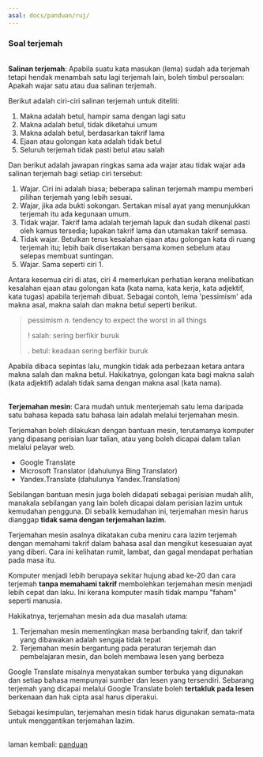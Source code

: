 ```yaml
---
asal: docs/panduan/ruj/
---
```


### Soal terjemah

&nbsp;  
**Salinan terjemah**: Apabila suatu kata masukan (lema)
sudah ada terjemah tetapi hendak menambah satu lagi terjemah
lain, boleh timbul persoalan: Apakah wajar satu atau dua
salinan terjemah.

Berikut adalah ciri-ciri salinan terjemah untuk diteliti:

1. Makna adalah betul, hampir sama dengan lagi satu
2. Makna adalah betul, tidak diketahui umum
3. Makna adalah betul, berdasarkan takrif lama
4. Ejaan atau golongan kata adalah tidak betul
5. Seluruh terjemah tidak pasti betul atau salah

Dan berikut adalah jawapan ringkas sama ada wajar atau tidak
wajar ada salinan terjemah bagi setiap ciri tersebut:

1. Wajar. Ciri ini adalah biasa; beberapa salinan
terjemah mampu memberi pilihan terjemah yang lebih sesuai.
2. Wajar, jika ada bukti sokongan. Sertakan misal ayat
yang menunjukkan terjemah itu ada kegunaan umum.
3. Tidak wajar. Takrif lama adalah terjemah lapuk dan
sudah dikenal pasti oleh kamus tersedia; lupakan takrif lama
dan utamakan takrif semasa.
4. Tidak wajar. Betulkan terus kesalahan ejaan atau
golongan kata di ruang terjemah itu; lebih baik disertakan
bersama komen sebelum atau selepas membuat suntingan.
5. Wajar. Sama seperti ciri 1.

Antara kesemua ciri di atas, ciri 4 memerlukan perhatian
kerana melibatkan kesalahan ejaan atau golongan kata (kata
nama, kata kerja, kata adjektif, kata tugas) apabila
terjemah dibuat. Sebagai contoh, lema 'pessimism' ada
makna asal, makna salah dan makna betul seperti berikut.

> pessimism *n.* tendency to expect the worst in all things
> 
> ! salah: sering berfikir buruk
> 
> . betul: keadaan sering berfikir buruk

Apabila dibaca sepintas lalu, mungkin tidak ada perbezaan
ketara antara makna salah dan makna betul. Hakikatnya,
golongan kata bagi makna salah (kata adjektif) adalah tidak
sama dengan makna asal (kata nama).

&nbsp;  
**Terjemahan mesin**: Cara mudah untuk menterjemah satu lema
daripada satu bahasa kepada satu bahasa lain adalah melalui
terjemahan mesin.

Terjemahan boleh dilakukan dengan bantuan mesin, terutamanya
komputer yang dipasang perisian luar talian, atau yang boleh
dicapai dalam talian melalui pelayar web.

- Google Translate
- Microsoft Translator (dahulunya Bing Translator)
- Yandex.Translate (dahulunya Yandex.Translation)

Sebilangan bantuan mesin juga boleh didapati sebagai
perisian mudah alih, manakala sebilangan yang lain boleh
dicapai dalam perisian lazim untuk kemudahan pengguna.
Di sebalik kemudahan ini, terjemahan mesin harus dianggap
**tidak sama dengan terjemahan lazim**.

Terjemahan mesin asalnya dikatakan cuba meniru cara lazim
terjemah dengan memahami takrif dalam bahasa asal dan
mengikut kesesuaian ayat yang diberi. Cara ini kelihatan
rumit, lambat, dan gagal mendapat perhatian pada masa itu.

Komputer menjadi lebih berupaya sekitar hujung abad ke-20
dan cara terjemah **tanpa memahami takrif** membolehkan
terjemahan mesin menjadi lebih cepat dan laku. Ini kerana
komputer masih tidak mampu "faham" seperti manusia.

Hakikatnya, terjemahan mesin ada dua masalah utama:

1. Terjemahan mesin mementingkan masa berbanding takrif,
dan takrif yang dibawakan adalah sengaja tidak tepat
2. Terjemahan mesin bergantung pada peraturan terjemah dan
pembelajaran mesin, dan boleh membawa lesen yang berbeza

Google Translate misalnya menyatakan sumber terbuka yang
digunakan dan setiap bahasa mempunyai sumber dan lesen
yang tersendiri. Sebarang terjemah yang dicapai melalui
Google Translate boleh **tertakluk pada lesen** berkenaan
dan hak cipta asal harus diperakui.

Sebagai kesimpulan, terjemahan mesin tidak harus digunakan
semata-mata untuk menggantikan terjemahan lazim.

&nbsp;  
laman kembali: [panduan][0]

  [0]: ../index.md
